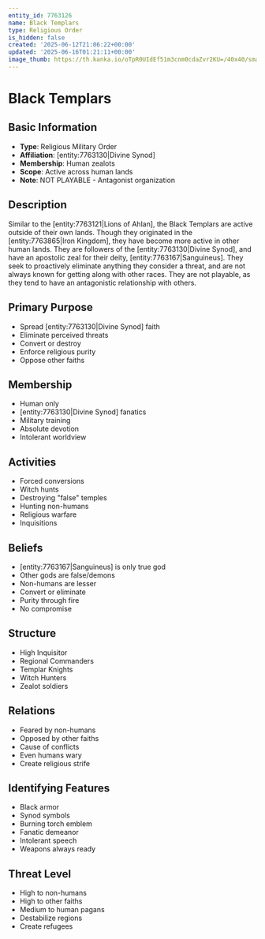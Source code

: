 ```yaml
---
entity_id: 7763126
name: Black Templars
type: Religious Order
is_hidden: false
created: '2025-06-12T21:06:22+00:00'
updated: '2025-06-16T01:21:11+00:00'
image_thumb: https://th.kanka.io/oTpR0UIdEf51m3cnm0cdaZvr2KU=/40x40/smart/src/campaigns/322885/9f0da5ba-1ac5-43f5-8f90-76405d3ddca4.png
---
```


# Black Templars

## Basic Information

- **Type**: Religious Military Order
- **Affiliation**: [entity:7763130|Divine Synod]
- **Membership**: Human zealots
- **Scope**: Active across human lands
- **Note**: NOT PLAYABLE - Antagonist organization

## Description

Similar to the [entity:7763121|Lions of Ahlan], the Black Templars are active outside of their own lands. Though they originated in the [entity:7763865|Iron Kingdom], they have become more active in other human lands. They are followers of the [entity:7763130|Divine Synod], and have an apostolic zeal for their deity, [entity:7763167|Sanguineus]. They seek to proactively eliminate anything they consider a threat, and are not always known for getting along with other races. They are not playable, as they tend to have an antagonistic relationship with others.

## Primary Purpose

- Spread [entity:7763130|Divine Synod] faith
- Eliminate perceived threats
- Convert or destroy
- Enforce religious purity
- Oppose other faiths

## Membership

- Human only
- [entity:7763130|Divine Synod] fanatics
- Military training
- Absolute devotion
- Intolerant worldview

## Activities

- Forced conversions
- Witch hunts
- Destroying "false" temples
- Hunting non-humans
- Religious warfare
- Inquisitions

## Beliefs

- [entity:7763167|Sanguineus] is only true god
- Other gods are false/demons
- Non-humans are lesser
- Convert or eliminate
- Purity through fire
- No compromise

## Structure

- High Inquisitor
- Regional Commanders
- Templar Knights
- Witch Hunters
- Zealot soldiers

## Relations

- Feared by non-humans
- Opposed by other faiths
- Cause of conflicts
- Even humans wary
- Create religious strife

## Identifying Features

- Black armor
- Synod symbols
- Burning torch emblem
- Fanatic demeanor
- Intolerant speech
- Weapons always ready

## Threat Level

- High to non-humans
- High to other faiths
- Medium to human pagans
- Destabilize regions
- Create refugees